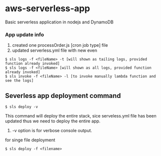 # aws-serverless-app
Basic serverless application in nodejs and DynamoDB

### App update info
1. created one processOrder.js [cron job type] file
2. updated serverless.yml file with new even

```
$ sls logs -f <fileName> -t [will shown as tailing logs, provided function already invoked]
$ sls logs -f <fileName> [will shown as all logs, provided function already invoked]
$ sls invoke -f <fileName> -l [to invoke manually lambda function and see the logs]
```


## Severless app deployment command
```
$ sls deploy -v
```
This command will deploy the entire stack, sice serveless.yml file has been updated thus we need to deploy the entire app.
1. -v option is for verbose console output.

for singe file deployment
```
$ sls deploy -f <filename>
```